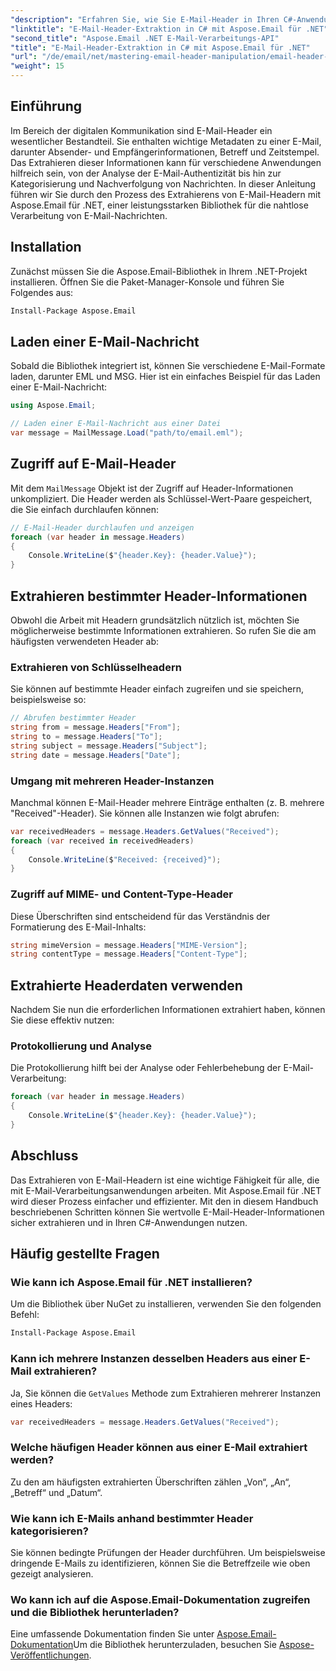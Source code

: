 ```yaml
---
"description": "Erfahren Sie, wie Sie E-Mail-Header in Ihren C#-Anwendungen mithilfe der leistungsstarken Aspose.Email für .NET-Bibliothek effizient extrahieren und bearbeiten. Diese umfassende Anleitung bietet Schritt-für-Schritt-Anleitungen zum Zugriff auf wichtige Header-Informationen."
"linktitle": "E-Mail-Header-Extraktion in C# mit Aspose.Email für .NET"
"second_title": "Aspose.Email .NET E-Mail-Verarbeitungs-API"
"title": "E-Mail-Header-Extraktion in C# mit Aspose.Email für .NET"
"url": "/de/email/net/mastering-email-header-manipulation/email-header-extraction/"
"weight": 15
---
```


## Einführung

Im Bereich der digitalen Kommunikation sind E-Mail-Header ein wesentlicher Bestandteil. Sie enthalten wichtige Metadaten zu einer E-Mail, darunter Absender- und Empfängerinformationen, Betreff und Zeitstempel. Das Extrahieren dieser Informationen kann für verschiedene Anwendungen hilfreich sein, von der Analyse der E-Mail-Authentizität bis hin zur Kategorisierung und Nachverfolgung von Nachrichten. In dieser Anleitung führen wir Sie durch den Prozess des Extrahierens von E-Mail-Headern mit Aspose.Email für .NET, einer leistungsstarken Bibliothek für die nahtlose Verarbeitung von E-Mail-Nachrichten.

## Installation

Zunächst müssen Sie die Aspose.Email-Bibliothek in Ihrem .NET-Projekt installieren. Öffnen Sie die Paket-Manager-Konsole und führen Sie Folgendes aus:

```bash
Install-Package Aspose.Email
```

## Laden einer E-Mail-Nachricht

Sobald die Bibliothek integriert ist, können Sie verschiedene E-Mail-Formate laden, darunter EML und MSG. Hier ist ein einfaches Beispiel für das Laden einer E-Mail-Nachricht:

```csharp
using Aspose.Email;

// Laden einer E-Mail-Nachricht aus einer Datei
var message = MailMessage.Load("path/to/email.eml");
```

## Zugriff auf E-Mail-Header

Mit dem `MailMessage` Objekt ist der Zugriff auf Header-Informationen unkompliziert. Die Header werden als Schlüssel-Wert-Paare gespeichert, die Sie einfach durchlaufen können:

```csharp
// E-Mail-Header durchlaufen und anzeigen
foreach (var header in message.Headers)
{
    Console.WriteLine($"{header.Key}: {header.Value}");
}
```

## Extrahieren bestimmter Header-Informationen

Obwohl die Arbeit mit Headern grundsätzlich nützlich ist, möchten Sie möglicherweise bestimmte Informationen extrahieren. So rufen Sie die am häufigsten verwendeten Header ab:

### Extrahieren von Schlüsselheadern

Sie können auf bestimmte Header einfach zugreifen und sie speichern, beispielsweise so:

```csharp
// Abrufen bestimmter Header
string from = message.Headers["From"];
string to = message.Headers["To"];
string subject = message.Headers["Subject"];
string date = message.Headers["Date"];
```

### Umgang mit mehreren Header-Instanzen

Manchmal können E-Mail-Header mehrere Einträge enthalten (z. B. mehrere "Received"-Header). Sie können alle Instanzen wie folgt abrufen:

```csharp
var receivedHeaders = message.Headers.GetValues("Received");
foreach (var received in receivedHeaders)
{
    Console.WriteLine($"Received: {received}");
}
```

### Zugriff auf MIME- und Content-Type-Header

Diese Überschriften sind entscheidend für das Verständnis der Formatierung des E-Mail-Inhalts:

```csharp
string mimeVersion = message.Headers["MIME-Version"];
string contentType = message.Headers["Content-Type"];
```

## Extrahierte Headerdaten verwenden

Nachdem Sie nun die erforderlichen Informationen extrahiert haben, können Sie diese effektiv nutzen:

### Protokollierung und Analyse

Die Protokollierung hilft bei der Analyse oder Fehlerbehebung der E-Mail-Verarbeitung:

```csharp
foreach (var header in message.Headers)
{
    Console.WriteLine($"{header.Key}: {header.Value}");
}
```

## Abschluss

Das Extrahieren von E-Mail-Headern ist eine wichtige Fähigkeit für alle, die mit E-Mail-Verarbeitungsanwendungen arbeiten. Mit Aspose.Email für .NET wird dieser Prozess einfacher und effizienter. Mit den in diesem Handbuch beschriebenen Schritten können Sie wertvolle E-Mail-Header-Informationen sicher extrahieren und in Ihren C#-Anwendungen nutzen.

## Häufig gestellte Fragen

### Wie kann ich Aspose.Email für .NET installieren?

Um die Bibliothek über NuGet zu installieren, verwenden Sie den folgenden Befehl:
```bash
Install-Package Aspose.Email
```

### Kann ich mehrere Instanzen desselben Headers aus einer E-Mail extrahieren?

Ja, Sie können die `GetValues` Methode zum Extrahieren mehrerer Instanzen eines Headers:
```csharp
var receivedHeaders = message.Headers.GetValues("Received");
```

### Welche häufigen Header können aus einer E-Mail extrahiert werden?

Zu den am häufigsten extrahierten Überschriften zählen „Von“, „An“, „Betreff“ und „Datum“.

### Wie kann ich E-Mails anhand bestimmter Header kategorisieren?

Sie können bedingte Prüfungen der Header durchführen. Um beispielsweise dringende E-Mails zu identifizieren, können Sie die Betreffzeile wie oben gezeigt analysieren.

### Wo kann ich auf die Aspose.Email-Dokumentation zugreifen und die Bibliothek herunterladen?

Eine umfassende Dokumentation finden Sie unter [Aspose.Email-Dokumentation](https://reference.aspose.com/email/net/)Um die Bibliothek herunterzuladen, besuchen Sie [Aspose-Veröffentlichungen](https://releases.aspose.com/email/net/).